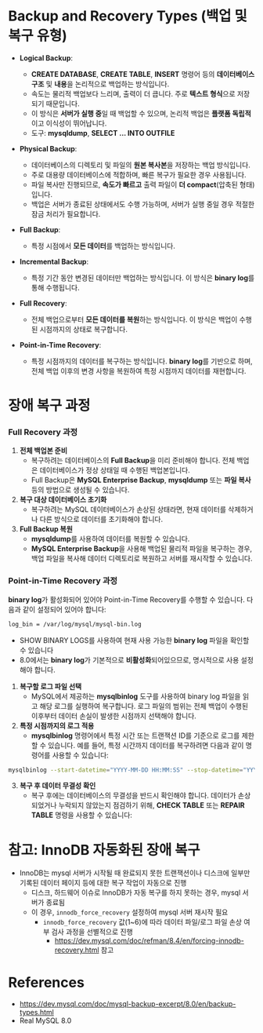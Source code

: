 
# Backup and Recovery Types (백업 및 복구 유형)
- **Logical Backup**: 
	- **CREATE DATABASE**, **CREATE TABLE**, **INSERT** 명령어 등의 **데이터베이스 구조** 및 **내용**을 논리적으로 백업하는 방식입니다.
	- 속도는 물리적 백업보다 느리며, 출력이 더 큽니다. 주로 **텍스트 형식**으로 저장되기 때문입니다.
	- 이 방식은 **서버가 실행 중**일 때 백업할 수 있으며, 논리적 백업은 **플랫폼 독립적**이고 이식성이 뛰어납니다.
	- 도구: **mysqldump**, **SELECT ... INTO OUTFILE**
- **Physical Backup**:
	- 데이터베이스의 디렉토리 및 파일의 **원본 복사본**을 저장하는 백업 방식입니다.
	- 주로 대용량 데이터베이스에 적합하며, 빠른 복구가 필요한 경우 사용됩니다.
	- 파일 복사만 진행되므로, **속도가 빠르고** 출력 파일이 **더 compact**(압축된 형태)입니다.
	- 백업은 서버가 종료된 상태에서도 수행 가능하며, 서버가 실행 중일 경우 적절한 잠금 처리가 필요합니다.

- **Full Backup**: 
	- 특정 시점에서 **모든 데이터**를 백업하는 방식입니다.
- **Incremental Backup**: 
	- 특정 기간 동안 변경된 데이터만 백업하는 방식입니다. 이 방식은 **binary log**를 통해 수행됩니다.

- **Full Recovery**:
    - 전체 백업으로부터 **모든 데이터를 복원**하는 방식입니다. 이 방식은 백업이 수행된 시점까지의 상태로 복구합니다.
- **Point-in-Time Recovery**:
    - 특정 시점까지의 데이터를 복구하는 방식입니다. **binary log**를 기반으로 하며, 전체 백업 이후의 변경 사항을 복원하여 특정 시점까지 데이터를 재현합니다.


# 장애 복구 과정
### Full Recovery 과정
1. **전체 백업본 준비**
    - 복구하려는 데이터베이스의 **Full Backup**을 미리 준비해야 합니다. 전체 백업은 데이터베이스가 정상 상태일 때 수행된 백업본입니다.
    - Full Backup은 **MySQL Enterprise Backup**, **mysqldump** 또는 **파일 복사** 등의 방법으로 생성될 수 있습니다.
2. **복구 대상 데이터베이스 초기화**
    - 복구하려는 MySQL 데이터베이스가 손상된 상태라면, 현재 데이터를 삭제하거나 다른 방식으로 데이터를 초기화해야 합니다.
3. **Full Backup 복원**
    - **mysqldump**를 사용하여 데이터를 복원할 수 있습니다.
    - **MySQL Enterprise Backup**을 사용해 백업된 물리적 파일을 복구하는 경우, 백업 파일을 복사해 데이터 디렉토리로 복원하고 서버를 재시작할 수 있습니다.


### Point-in-Time Recovery 과정
**binary log**가 활성화되어 있어야 Point-in-Time Recovery를 수행할 수 있습니다. 다음과 같이 설정되어 있어야 합니다:
```bash
log_bin = /var/log/mysql/mysql-bin.log
```
- SHOW BINARY LOGS를 사용하여 현재 사용 가능한 **binary log** 파일을 확인할 수 있습니다
- 8.0에서는 **binary log**가 기본적으로 **비활성화**되어있으므로, 명시적으로 사용 설정해야 합니다.

1. **복구할 로그 파일 선택**
	- MySQL에서 제공하는 **mysqlbinlog** 도구를 사용하여 binary log 파일을 읽고 해당 로그를 실행하여 복구합니다. 로그 파일의 범위는 전체 백업이 수행된 이후부터 데이터 손실이 발생한 시점까지 선택해야 합니다.
2. **특정 시점까지의 로그 적용**
	- **mysqlbinlog** 명령어에서 특정 시간 또는 트랜잭션 ID를 기준으로 로그를 제한할 수 있습니다. 예를 들어, 특정 시간까지 데이터를 복구하려면 다음과 같이 명령어를 사용할 수 있습니다:
```bash
mysqlbinlog --start-datetime="YYYY-MM-DD HH:MM:SS" --stop-datetime="YYYY-MM-DD HH:MM:SS" /var/log/mysql/mysql-bin.000001 | mysql -u [username] -p
```
3. **복구 후 데이터 무결성 확인**
	- 복구 후에는 데이터베이스의 무결성을 반드시 확인해야 합니다. 데이터가 손상되었거나 누락되지 않았는지 점검하기 위해, **CHECK TABLE** 또는 **REPAIR TABLE** 명령을 사용할 수 있습니다:


# 참고: InnoDB 자동화된 장애 복구
- InnoDB는 mysql 서버가 시작될 때 완료되지 못한 트랜잭션이나 디스크에 일부만 기록된 데이터 페이지 등에 대한 복구 작업이 자동으로 진행
	- 디스크, 하드웨어 이슈로 InnoDB가 자동 복구를 하지 못하는 경우, mysql 서버가 종료됨
	- 이 경우, `innodb_force_recovery`  설정하여 mysql 서버 재시작 필요
		- `innodb_force_recovery` 값(1~6)에 따라 데이터 파일/로그 파일 손상 여부 검사 과정을 선별적으로 진행
			- https://dev.mysql.com/doc/refman/8.4/en/forcing-innodb-recovery.html 참고

# References
- https://dev.mysql.com/doc/mysql-backup-excerpt/8.0/en/backup-types.html
- Real MySQL 8.0